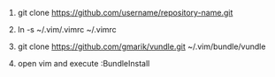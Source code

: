 1) git clone https://github.com/username/repository-name.git

2) ln -s ~/.vim/.vimrc ~/.vimrc

3) git clone https://github.com/gmarik/vundle.git ~/.vim/bundle/vundle

4) open vim and execute :BundleInstall
